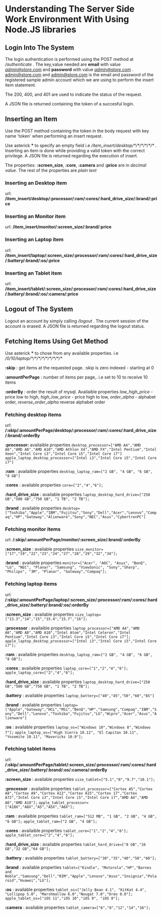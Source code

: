 # Understanding The Server Side Work Environment With Using Node.JS libraries

## Login Into The System

The login authentication is performed using the POST method at */authenticate* . The key,value needed are **email** with value *admin@store.com* and **password** with value *admin@store.com* . admin@store.com and admin@store.com is the email and password of the registered sample admin account which we are using to perform the insert item statement.

The 200, 400, and 401 are used to indicate the status of the request.

A JSON file is returned containing the token of a succesful login.

## Inserting an Item

Use the POST method containing the token in the body request with key name 'token' when performing an insert request.

Use asterick **\*** to specify an empty field i.e */item_insert/desktop/\*/\*/\*/\*/\*/\** . Inserting an item is done while providing a valid token with the correct privilege. A JSON file is returned regarding the execution of insert.

The properties: **:screen_size**, **:core**, **:camera** and  **:price** are in *decimal value*. The rest of the properties are *plain text*

### Inserting an Desktop item

url: **/item_insert/desktop/:processor/:ram/:cores/:hard_drive_size/:brand/:price** 

### Inserting an Monitor item

url: **/item_insert/monitor/:screen_size/:brand/:price**

### Inserting an Laptop item

url: **/item_insert/laptop/:screen_size/:processor/:ram/:cores/:hard_drive_size/:battery/:brand/:os/:price**

### Inserting an Tablet item

url: **/item_insert/tablet/:screen_size/:processor/:ram/:cores/:hard_drive_size/:battery/:brand/:os/:camera/:price**

## Logout of The System

Logout an account by simply calling */logout* . The current session of the account is erased. A JSON file is returned regarding the logout status.

## Fetching Items Using Get Method
Use asterick **\*** to chose from any available properties. i.e */0/10/laptop/\*/\*/\*/\*/\*/\*/\*/\*/\**

**:skip** : get items at the requested page. :skip is zero indexed - starting at 0

**:amountPerPage** : number of items per page,. i.e set to 10 to receive 10 items

**:orderBy** : order the result of mysql. Availaible properties
		*low_high_price* - price low to high, 
		*high_low_price* - price high to low, 
		*order_alpha* - alphabet order, 
		*reverse_order_alpha* reverse alphabet order

### Fetching **desktop** items
url: **/:skip/:amountPerPage/desktop/:processor/:ram/:cores/:hard_drive_size/:brand/:orderBy**

**:processor:** availaible properties 
		`desktop_processor=["AMD A4","AMD A6","AMD A8","AMD A10","AMD Athlon X4","AMD FX","Intel Pentium","Intel Xeon","Intel Core i3","Intel Core i5","Intel Core i7"]`
		`apple_laptop_desktop_processor=["Intel i3","Intel Core i5","Intel Core i7"]`

**:ram** : availaible properties
		`desktop_laptop_ram=["2 GB", "4 GB", "6 GB", "8 GB"]`

**:cores** : available properties
		`core=["2","4","6"];`
		
**:hard_drive_size** : available properties
		`laptop_desktop_hard_drive=["250 GB","500 GB","750 GB", "1 TB", "2 TB"];`

**:brand** : available properties
		`desktop=["Toshiba","Apple","IBM","Fujitsu","Sony","Dell","Acer","Lenovo","Compaq","HP","Gateway","Alienware","Sony","NEC","Asus","CybertronPC"]`

### Fetching monitor items
url: **/:skip/:amountPerPage/monitor/:screen_size/:brand/:orderBy**

**:screen_size** : available properties 
	`size_monitor=["17","19","22","23","24","27","28","29","32","34"];`

**:brand** : available properties
	`monitor=["Acer", "AOC", "Asus", "BenQ", "LG", "NEC", "Planar", "Samsung", "ViewSonic", "Sony","Sharp", "Philips", "3M", "Planar", "Gateway","Compaq"];`

### Fetching laptop items
url: **/:skip/:amountPerPage/laptop/:screen_size/:processor/:ram/:cores/:hard_drive_size/:battery/:brand/:os/:orderBy**

**:screen_size** : available properties 
	`size_laptop=["13.3","14","15","15.4","15.7","16"];`

**:processor** : availaible properties 
	`laptop_processor=["AMD A4","AMD A6","AMD A8","AMD A10","Intel Atom","Intel Celeron","Intel Pentium","Intel Core i3","Intel Core i5","Intel Core i7"];`
	`apple_laptop_desktop_processor=["Intel i3","Intel Core i5","Intel Core i7"];`

**:ram** : availaible properties
	`desktop_laptop_ram=["2 GB", "4 GB", "6 GB", "8 GB"];`

**:cores** : availaible properties
	`laptop_core=["1","2","4","6"];`
	`apple_laptop_core=["2","4","6"];`

**:hard_drive_size** : available properties
		`laptop_desktop_hard_drive=["250 GB","500 GB","750 GB", "1 TB", "2 TB"];`
		
**:battery** : available properties
	`laptop_battery=["40","45","50","60","65"]`
	
**:brand** : available properties
	`laptop=["Apple","Gateway","HCL","MSi","BenQ","HP","Samsung","Compaq","IBM","Sony","Dell","Lenovo","Toshiba","Fujitsu","LG","Wipro","Acer","Asus","Alienware"]`

**:os** : available properties
	`laptop_os=["Windows 10","Windows 8","Windows 7"];`
	`apple_laptop_os=["High Sierra 10.12", "El Capitan 10.11", "Yosemite 10.11", "Mavericks 10.9"];`

### Fetching tablet items
url: **/:skip/:amountPerPage/tablet/:screen_size/:processor/:ram/:cores/:hard_drive_size/:battery/:brand/:os/:camera/:orderBy**

**:screen_size** : available properties 
	`size_tablet=["5.1","8","9.7","10.1"];`

**:processor** : availaible properties 
	`tablet_processor=["Cortex A5","Cortex A8","Cortex A9","Cortex A12","Cortex A15","Cortex 17","Cortex A72","Intel Core i3","Intel Core i5","Intel Core i7","AMD A4","AMD A6","AMD A10"];`
	`apple_tablet_processor=["A10X","A8X","A5","A5X","A6X"];`

**:ram** : availaible properties
	`tablet_ram=["512 MB", "1 GB", "2 GB", "4 GB", "6 GB"];`
	`apple_tablet_ram=["2 GB", "4 GB"];`

**:cores** : availaible properties
	`tablet_core=["1","2","4","6"];`
	`apple_tablet_core=["2","4","6"];`

**:hard_drive_size** : available properties
		`tablet_hard_drive=["8 GB","16 GB","32 GB","64 GB"];`
		
**:battery** : available properties
	`tablet_battery=["30","35","40","50","60"];`
	
**:brand** : available properties
	`tablet=["Kindle", "Motorola","HP","Barnes and Noble","Samsung","Dell","RIM","Apple","Lenovo","Asus","Insignia","Polaroid","Huawei","LG"];`

**:os** : available properties
	`tablet_os=["Jelly Bean 4.1", "KitKat 4.4", "Lollipop 5.0", "Marshmallow 6.0","Nougat 7.0","Oreo 8.0"];`
	`apple_tablet_os=["iOS 11","iOS 10","iOS 9", "iOS 8"];`
	
**:camera** : available properties
	`tablet_camera=["6","8","12","14","16"];`

	
